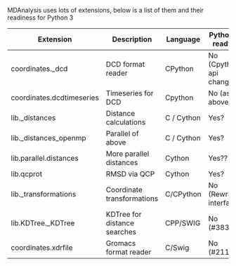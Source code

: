 MDAnalysis uses lots of extensions, below is a list of them and their readiness for Python 3

| Extension                 | Description                  | Language   | Python 3 ready?          |
|---------------------------|------------------------------|------------|--------------------------|
| coordinates._dcd          | DCD format reader            | CPython    | No (Cpython api changed) |
| coordinates.dcdtimeseries | Timeseries for DCD           | Cpython    | No  (as above)           |
| lib._distances            | Distance calculations        | C / Cython | Yes?                     |
| lib._distances_openmp     | Parallel of above            | C / Cython | Yes?                     |
| lib.parallel.distances    | More parallel distances      | Cython     | Yes??                    |
| lib.qcprot                | RMSD via QCP                 | Cython     | Yes?                     |
| lib._transformations      | Coordinate transformations   | C/CPython  | No (Rewrite interface)   |
| lib.KDTree._KDTree        | KDTree for distance searches | CPP/SWIG   | No (#383)                |
| coordinates.xdrfile       | Gromacs format reader        | C/Swig     | No (#211)                |